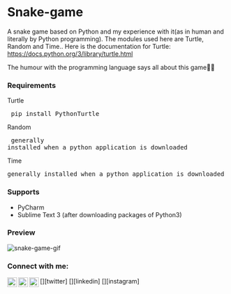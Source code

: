 # Snake-game
A snake game based on Python and my experience with it(as in human and literally by Python programming). The modules used here are Turtle, Random and Time.. Here is the documentation for Turtle: https://docs.python.org/3/library/turtle.html

The humour with the programming language says all about this game🐍🐍

### Requirements
Turtle <pre> pip install PythonTurtle </pre>
Random <pre> generally installed when a python application is downloaded </pre>
Time <pre> generally installed when a python application is downloaded </pre>

### Supports
* PyCharm
* Sublime Text 3 (after downloading packages of Python3)

### Preview
![snake-game-gif](https://user-images.githubusercontent.com/57084217/97773254-34261780-1b74-11eb-8bda-01a37ca6cecd.gif)

### Connect with me:

[<img align="left" alt="stompingdrake | Twitter" width="22px" src="https://cdn.jsdelivr.net/npm/simple-icons@v3/icons/twitter.svg" />][twitter]
[<img align="left" alt="polok-ghosh | LinkedIn" width="22px" src="https://cdn.jsdelivr.net/npm/simple-icons@v3/icons/linkedin.svg" />][linkedin]
[<img align="left" alt="thepolokofficial | Instagram" width="22px" src="https://cdn.jsdelivr.net/npm/simple-icons@v3/icons/instagram.svg"/>][instagram]
